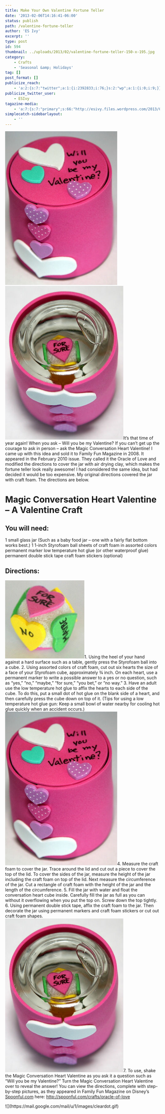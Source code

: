 ```yaml
---
title: Make Your Own Valentine Fortune Teller
date: '2013-02-06T14:16:41-06:00'
status: publish
path: /valentine-fortune-teller
author: 'ES Ivy'
excerpt: ''
type: post
id: 594
thumbnail: ../uploads/2013/02/valentine-fortune-teller-150-x-195.jpg
category:
    - Crafts
    - 'Seasonal &amp; Holidays'
tag: []
post_format: []
publicize_reach:
    - 'a:2:{s:7:"twitter";a:1:{i:2392833;i:76;}s:2:"wp";a:1:{i:0;i:9;}}'
publicize_twitter_user:
    - ESIvy
tagazine-media:
    - 'a:7:{s:7:"primary";s:66:"http://esivy.files.wordpress.com/2013/02/valentine-8-ball-top2.jpg";s:6:"images";a:3:{s:66:"http://esivy.files.wordpress.com/2013/02/valentine-8-ball-top2.jpg";a:6:{s:8:"file_url";s:66:"http://esivy.files.wordpress.com/2013/02/valentine-8-ball-top2.jpg";s:5:"width";i:365;s:6:"height";i:500;s:4:"type";s:5:"image";s:4:"area";i:182500;s:9:"file_path";b:0;}s:69:"http://esivy.files.wordpress.com/2013/02/valentine-8-ball-answer2.jpg";a:6:{s:8:"file_url";s:69:"http://esivy.files.wordpress.com/2013/02/valentine-8-ball-answer2.jpg";s:5:"width";i:385;s:6:"height";i:500;s:4:"type";s:5:"image";s:4:"area";i:192500;s:9:"file_path";b:0;}s:74:"http://esivy.files.wordpress.com/2013/02/valentine-8-ball-answer-cube1.jpg";a:6:{s:8:"file_url";s:74:"http://esivy.files.wordpress.com/2013/02/valentine-8-ball-answer-cube1.jpg";s:5:"width";i:258;s:6:"height";i:254;s:4:"type";s:5:"image";s:4:"area";i:65532;s:9:"file_path";b:0;}}s:6:"videos";a:0:{}s:11:"image_count";i:3;s:6:"author";s:8:"37195739";s:7:"blog_id";s:8:"40536089";s:9:"mod_stamp";s:19:"2013-02-06 20:21:19";}'
simplecatch-sidebarlayout:
    - ''
---
```

![Valentine 8 ball top](../uploads/2013/02/valentine-8-ball-top2.jpg?w=219) [![Valentine 8 ball answer](../uploads/2013/02/valentine-8-ball-answer2.jpg?w=231)](http://192.168.1.34:4945/wp-content/uploads/2013/02/valentine-8-ball-answer2.jpg)It’s that time of year again! When you ask – Will you be my Valentine? If you can’t get up the courage to ask in person – ask the Magic Conversation Heart Valentine! I came up with this idea and sold it to Family Fun Magazine in 2008. It appeared in the February 2010 issue. They called it the Oracle of Love and modified the directions to cover the jar with air drying clay, which makes the fortune teller look really awesome! I had considered the same idea, but had decided it would be too expensive. My original directions covered the jar with craft foam. The directions are below.

Magic Conversation Heart Valentine – A Valentine Craft
======================================================

You will need:
--------------

1 small glass jar (Such as a baby food jar – one with a fairly flat bottom works best.) 1 1-inch Styrofoam ball sheets of craft foam in assorted colors permanent marker low temperature hot glue (or other waterproof glue) permanent double stick tape craft foam stickers (optional)

Directions:
-----------

![Valentine 8 ball answer cube](../uploads/2013/02/valentine-8-ball-answer-cube1.jpg)1. Using the heel of your hand against a hard surface such as a table, gently press the Styrofoam ball into a cube. 2. Using assorted colors of craft foam, cut out six hearts the size of a face of your Styrofoam cube, approximately ¾ inch. On each heart, use a permanent marker to write a possible answer to a yes or no question, such as “yes,” “no,” “maybe,” “for sure,” “you bet,” or “no way.” 3. Have an adult use the low temperature hot glue to affix the hearts to each side of the cube. To do this, put a small dot of hot glue on the blank side of a heart, and then carefully press the cube down on top of it. (Tips for using a low temperature hot glue gun: Keep a small bowl of water nearby for cooling hot glue quickly when an accident occurs.) ![Valentine 8 ball top](../uploads/2013/02/valentine-8-ball-top2.jpg?w=219)4. Measure the craft foam to cover the jar. Trace around the lid and cut out a piece to cover the top of the lid. To cover the sides of the jar, measure the height of the jar including the craft foam on top of the lid. Next measure the circumference of the jar. Cut a rectangle of craft foam with the height of the jar and the length of the circumference. 5. Fill the jar with water and float the conversation heart cube inside. Carefully fill the jar as full as you can without it overflowing when you put the top on. Screw down the top tightly. 6. Using permanent double stick tape, affix the craft foam to the jar. Then decorate the jar using permanent markers and craft foam stickers or cut out craft foam shapes. ![Valentine 8 ball answer](../uploads/2013/02/valentine-8-ball-answer2.jpg?w=231)7. To use, shake the Magic Conversation Heart Valentine as you ask it a question such as “Will you be my Valentine?” Turn the Magic Conversation Heart Valentine over to reveal the answer! You can view the directions, complete with step-by-step pictures, as they appeared in Family Fun Magazine on Disney’s [Spoonful.com](http://spoonful.com/crafts/oracle-of-love) here: <http://spoonful.com/crafts/oracle-of-love>

<div><div id=":15k">![](https://mail.google.com/mail/u/1/images/cleardot.gif)</div></div>